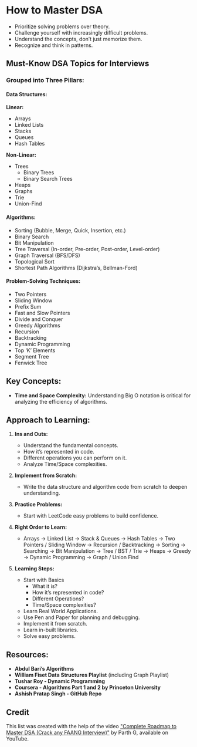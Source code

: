 # How to Master DSA

- Prioritize solving problems over theory.
- Challenge yourself with increasingly difficult problems.
- Understand the concepts, don’t just memorize them.
- Recognize and think in patterns.

## Must-Know DSA Topics for Interviews

### Grouped into Three Pillars:

#### Data Structures:

**Linear:**
- Arrays
- Linked Lists
- Stacks
- Queues
- Hash Tables

**Non-Linear:**
- Trees
  - Binary Trees
  - Binary Search Trees
- Heaps
- Graphs
- Trie
- Union-Find

#### Algorithms:
- Sorting (Bubble, Merge, Quick, Insertion, etc.)
- Binary Search
- Bit Manipulation
- Tree Traversal (In-order, Pre-order, Post-order, Level-order)
- Graph Traversal (BFS/DFS)
- Topological Sort
- Shortest Path Algorithms (Dijkstra’s, Bellman-Ford)

#### Problem-Solving Techniques:
- Two Pointers
- Sliding Window
- Prefix Sum
- Fast and Slow Pointers
- Divide and Conquer
- Greedy Algorithms
- Recursion
- Backtracking
- Dynamic Programming
- Top ‘K’ Elements
- Segment Tree
- Fenwick Tree

## Key Concepts:
- **Time and Space Complexity:** Understanding Big O notation is critical for analyzing the efficiency of algorithms.

## Approach to Learning:

1. **Ins and Outs:**
   - Understand the fundamental concepts.
   - How it’s represented in code.
   - Different operations you can perform on it.
   - Analyze Time/Space complexities.

2. **Implement from Scratch:**
   - Write the data structure and algorithm code from scratch to deepen understanding.

3. **Practice Problems:**
   - Start with LeetCode easy problems to build confidence.

4. **Right Order to Learn:**
   - Arrays → Linked List → Stack & Queues → Hash Tables → Two Pointers / Sliding Window → Recursion / Backtracking → Sorting → Searching → Bit Manipulation → Tree / BST / Trie → Heaps → Greedy → Dynamic Programming → Graph / Union Find

5. **Learning Steps:**
   - Start with Basics
     - What it is?
     - How it’s represented in code?
     - Different Operations?
     - Time/Space complexities?
   - Learn Real World Applications.
   - Use Pen and Paper for planning and debugging.
   - Implement it from scratch.
   - Learn in-built libraries.
   - Solve easy problems.

## Resources:

- **Abdul Bari’s Algorithms**
- **William Fiset Data Structures Playlist** (including Graph Playlist)
- **Tushar Roy - Dynamic Programming**
- **Coursera - Algorithms Part 1 and 2 by Princeton University**
- **Ashish Pratap Singh - GitHub Repo**

## Credit
This list was created with the help of the video ["Complete Roadmap to Master DSA (Crack any FAANG Interview)"](https://www.youtube.com/watch?v=F-ao3Q6I2Fc) by Parth G, available on YouTube.
